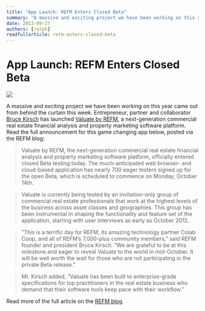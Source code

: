 ```yaml
---
title: "App Launch: REFM Enters Closed Beta"
summary: "A massive and exciting project we have been working on this year came out from behind the curtain this week. Entrepreneur, partner and collaborator Bruce Kirsch has launched Valuate by REFM, a next-generation commercial real estate financial analysis and property marketing software platform."
date: 2013-09-27
authors: [ralph]
readfullarticle: refm-enters-closed-beta
---
```


# App Launch: REFM Enters Closed Beta

<a href="http://www.getrefm.com/"><img src="/assets/img/blog/2013-09-27.png" class="center-element"></a>

A massive and exciting project we have been working on this year came out from behind the curtain this week. Entrepreneur, partner and collaborator [Bruce Kirsch](http://www.getrefm.com/about-real-estate-financial-modeling-page-4) has launched [Valuate by REFM](http://www.getrefm.com/), a next-generation commercial real estate financial analysis and property marketing software platform. Read the full announcement for this game changing app below, posted via the REFM blog:

> Valuate by REFM, the next-generation commercial real estate financial analysis and property marketing software platform, officially entered closed Beta testing today. The much-anticipated web browser- and cloud-based application has nearly 700 eager testers signed up for the open Beta, which is scheduled to commence on Monday, October 14th.

> Valuate is currently being tested by an invitation-only group of commercial real estate professionals that work at the highest levels of the business across asset classes and geographies. This group has been instrumental in shaping the functionality and feature set of the application, starting with user interviews as early as October 2012.

> ”This is a terrific day for REFM, its amazing technology partner Colab Coop, and all of REFM’s 7,000-plus community members,” said REFM founder and president Bruce Kirsch. ”We are grateful to be at this milestone and eager to reveal Valuate to the world in mid-October. It will be well worth the wait for those who are not participating in the private Beta release.”

> Mr. Kirsch added, ”Valuate has been built to enterprise-grade specifications for top practitioners in the real estate business who demand that their software tools keep pace with their workflow.”

Read more of the full article on the [REFM blog](http://www.getrefm.com/blog/2013/09/valuate-by-refm-enters-closed-beta-with-nearly-700-waiting-for-mid-october-open-beta-release/).
